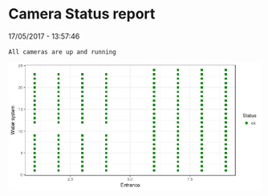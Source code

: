 Camera Status report
================
17/05/2017 - 13:57:46

    All cameras are up and running

![](camreport_files/figure-markdown_github/unnamed-chunk-2-1.png)
